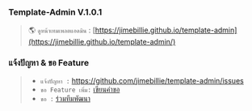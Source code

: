 ### Template-Admin V.1.0.1
> 🌎 `ดูหน้าเทมเพลตแอดมิน` : [https://jimebillie.github.io/template-admin](https://jimebillie.github.io/template-admin/)


### แจ้งปัญหา & ขอ Feature
> * `แจ้งปัญหา :` https://github.com/jimebillie/template-admin/issues
> * `ขอ Feature เพิ่ม:` [เขียนคำขอ](https://github.com/jimebillie/template-admin/discussions/categories/%E0%B8%82%E0%B8%AD-feature-%E0%B9%80%E0%B8%9E%E0%B8%B4%E0%B9%88%E0%B8%A1)
> * `ขอ :` [ร่วมทีมพัฒนา](https://github.com/jimebillie/template-admin/discussions/2)